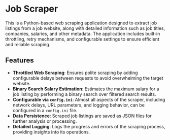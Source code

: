 # Job Scraper

This is a Python-based web scraping application designed to extract job listings from a job website, along with detailed information such as job titles, companies, salaries, and other metadata. The application includes built-in throttling, retry mechanisms, and configurable settings to ensure efficient and reliable scraping.

## Features
- **Throttled Web Scraping**: Ensures polite scraping by adding configurable delays between requests to avoid overwhelming the target website.
- **Binary Search Salary Estimation**: Estimates the maximum salary for a job listing by performing a binary search over filtered search results.
- **Configurable via `config.ini`**: Almost all aspects of the scraper, including network delays, URL parameters, and logging behavior, can be configured in a `config.ini` file.
- **Data Persistence**: Scraped job listings are saved as JSON files for further analysis or processing.
- **Detailed Logging**: Logs the progress and errors of the scraping process, providing insights into its operations.
